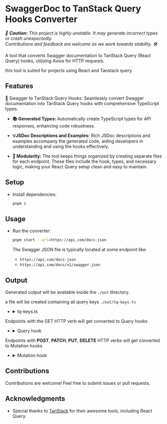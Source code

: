 # SwaggerDoc to TanStack Query Hooks Converter

_🚨 **Caution:** This project is highly unstable. It may generate incorrect types or crash unexpectedly.\
Contributions and feedback are welcome as we work towards stability. 🛠️_

A tool that converts Swagger documentation to TanStack Query (React Query) hooks, utilizing Axios for HTTP requests.

this tool is suited for projects using React and Tanstack query

## Features

🚀 Swagger to TanStack Query Hooks: Seamlessly convert Swagger documentation into TanStack Query hooks with comprehensive TypeScript types.

- **📚 Generated Types:** Automatically create TypeScript types for API responses, enhancing code robustness.

- **💡JSDoc Descriptions and Examples:** Rich JSDoc descriptions and examples accompany the generated code, aiding developers in understanding and using the hooks effectively.

- **🧩 Modularity:** The tool keeps things organized by creating separate files for each endpoint. These files include the hook, types, and necessary logic, making your React Query setup clean and easy to maintain.

## Setup

- Install dependencies:

  ```sh
  pnpm i
  ```

## Usage

- Run the converter:

  ```sh
  pnpm start --url=https://api.com/docs-json
  ```

  The Swagger JSON file is typically located at some endpoint like:

  - `https://api.com/docs-json`
  - `https://api.com/docs/v1/swagger.json`

## Output

Generated output will be available inside the `./out` directory.

a file will be created containing all query keys `./out/tq-keys.ts`

- <details>
    <summary>tq-keys.ts</summary>

  ```ts
  export const TQ_KEYS = {
    USER_FIND_ONE: 'User Find One',
    USER_FIND_ALL: 'User Find All',
    ...
  }
  ```

    </details>

Endpoints with the GET HTTP verb will get converted to Query hooks

- <details>
  <summary>Query hook</summary>

  ```ts
  import { axiosClient } from '@/lib/axios'
  import { TQ_KEYS } from '@/lib/tanstack-query/tq-keys'
  import type { ApiResponseDTO } from '@/types/api.ts'
  import { useQuery } from '@tanstack/react-query'

  interface GetUserFindOneResult {
    /** @example 637952bf-7368-4085-8697-4617f60735dd */
    id: string
    /** @example active */
    status: string
  }

  export async function getUserFindOne(id: string) {
    return (await axiosClient({
      method: 'get',
      url: `/api/user/findone/${id}`,
    })) as ApiResponseDTO<GetUserFindOneResult>
  }

  /** Find One */
  export default function useUserFindOne(
    /** @example 29f09449-57b5-4e2a-8d29-ae8f87a7d60d */
    id: string
  ) {
    return useQuery({
      queryKey: [TQ_KEYS.USER_FIND_ONE],
      queryFn: () => getUserFindOne(id),
    })
  }
  ```

  </details>

Endpoints with **POST**, **PATCH**, **PUT**, **DELETE** HTTP verbs will get converted to Mutation hooks

- <details>
  <summary>Mutation hook</summary>

  ```ts
  import { axiosClient } from '@/lib/axios'
  import type { ApiResponseDTO } from '@/types/api.ts'
  import { useMutation } from '@tanstack/react-query'

  interface PostAuthLoginDTO {
    /** Username @example admin */
    username: string
    /** Password @example pass1234 */
    password: string
  }

  interface PostAuthLoginResult {
    /** Auth token @example eyJhbGciOiJIIkpXVCJ9.eyJ1c2VySWIWjUQXQoGaZqbKjGuACyaFTznSRhlvbP5b_Qp4Wk */
    token: string
  }

  export async function postAuthLogin(data: PostAuthLoginDTO) {
    return (await axiosClient({
      method: 'post',
      url: `/api/auth/login`,
      data,
    })) as ApiResponseDTO<PostAuthLoginResult>
  }

  /** Login */
  export default function useAuthLogin() {
    return useMutation({
      mutationFn: (data: PostAuthLoginDTO) => postAuthLogin(data),
    })
  }
  ```

  </details>

## Contributions

Contributions are welcome! Feel free to submit issues or pull requests.

## Acknowledgments

- Special thanks to [TanStack](https://tanstack.com/) for their awesome tools, including React Query.
